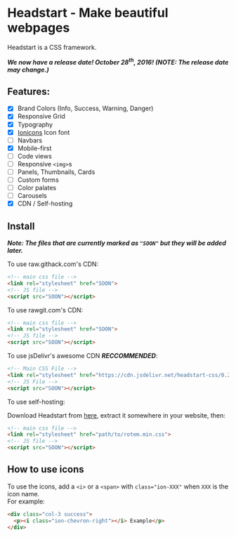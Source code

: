 # Headstart - Make beautiful webpages
Headstart is a CSS framework.

***We now have a release date! October 28<sup>th</sup>, 2016! (NOTE: The release date may change.)***

## Features:
- [x] Brand Colors (Info, Success, Warning, Danger)
- [x] Responsive Grid
- [x] Typography
- [x] [Ionicons](http://www.ionicons.com/) Icon font
- [ ] Navbars
- [x] Mobile-first
- [ ] Code views
- [ ] Responsive `<img>`s
- [ ] Panels, Thumbnails, Cards
- [ ] Custom forms
- [ ] Color palates
- [ ] Carousels
- [x] CDN / Self-hosting

## Install
***Note: The files that are currently marked as `"SOON"` but they will be added later.***

To use raw.githack.com's CDN:
``` html
<!-- main css file -->
<link rel="stylesheet" href="SOON">
<!-- JS file -->
<script src="SOON"></script>
```

To use rawgit.com's CDN:
``` html
<!-- main css file -->
<link rel="stylesheet" href="SOON">
<!-- JS file -->
<script src="SOON"></script>
```

To use jsDelivr's awesome CDN ***RECCOMMENDED***:
``` html
<!-- Main CSS File -->
<link rel="stylesheet" href="https://cdn.jsdelivr.net/headstart-css/0.2.0/rotem.min.css" integrity="sha256-4bvNJpEHt1skyaVLIwuZy6LL6uloPeeJBnEJEHf9RQg=" crossorigin="anonymous">
<!-- JS File -->
<script src="SOON"></script>
```

To use self-hosting:

Download Headstart from [here](https://cdn.jsdelivr.net/headstart-css/0.2.0/headstart-css.zip), extract it somewhere in your website, then:
``` html
<!-- main css file -->
<link rel="stylesheet" href="path/to/rotem.min.css">
<!-- JS file -->
<script src="SOON"></script>
```

## How to use icons
To use the icons, add a `<i>` or a `<span>` with `class="ion-XXX"` when `XXX` is the icon name. <br>
For example:
``` html
<div class="col-3 success">
  <p><i class="ion-chevron-right"></i> Example</p>
</div>
```
